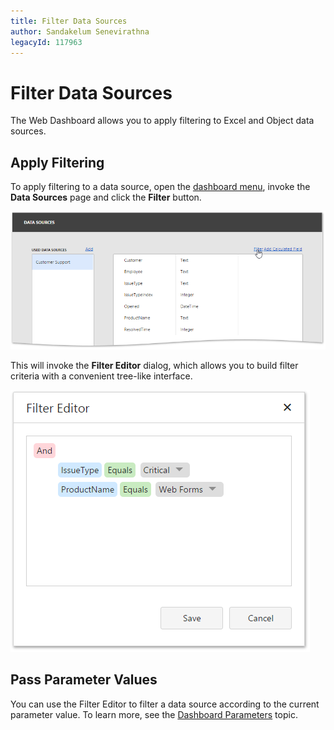 ```yaml
---
title: Filter Data Sources
author: Sandakelum Senevirathna
legacyId: 117963
---
```

# Filter Data Sources
The Web Dashboard allows you to apply filtering to Excel and Object data sources.

## Apply Filtering
To apply filtering to a data source, open the [dashboard menu](../ui-elements/dashboard-menu.md), invoke the **Data Sources** page and click the **Filter** button.

![wdd-filter-data-source](../../../images/img125933.png)

This will invoke the **Filter Editor** dialog, which allows you to build filter criteria with a convenient tree-like interface.

![wdd-filter-data-source-dialog](../../../images/img125934.png)

## Pass Parameter Values
You can use the Filter Editor to filter a data source according to the current parameter value. To learn more, see the [Dashboard Parameters](../data-analysis/dashboard-parameters.md) topic.